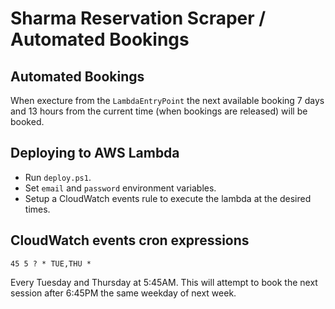 ﻿# Sharma Reservation Scraper / Automated Bookings

## Automated Bookings

When execture from the `LambdaEntryPoint` the next available booking
7 days and 13 hours from the current time (when bookings are released)
will be booked.

## Deploying to AWS Lambda

* Run `deploy.ps1`.
* Set `email` and `password` environment variables.
* Setup a CloudWatch events rule to execute the lambda at the desired times.

## CloudWatch events cron expressions

`45 5 ? * TUE,THU *`

Every Tuesday and Thursday at 5:45AM.
This will attempt to book the next session after 6:45PM the same weekday of next week.
